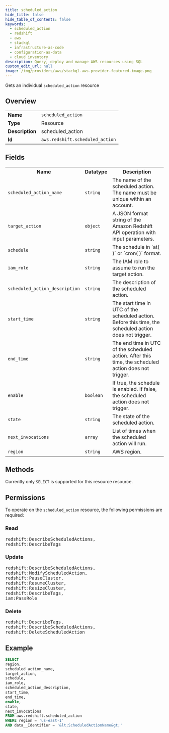 ```yaml
---
title: scheduled_action
hide_title: false
hide_table_of_contents: false
keywords:
  - scheduled_action
  - redshift
  - aws
  - stackql
  - infrastructure-as-code
  - configuration-as-data
  - cloud inventory
description: Query, deploy and manage AWS resources using SQL
custom_edit_url: null
image: /img/providers/aws/stackql-aws-provider-featured-image.png
---
```

Gets an individual <code>scheduled_action</code> resource

## Overview
<table><tbody>
<tr><td><b>Name</b></td><td><code>scheduled_action</code></td></tr>
<tr><td><b>Type</b></td><td>Resource</td></tr>
<tr><td><b>Description</b></td><td>scheduled_action</td></tr>
<tr><td><b>Id</b></td><td><code>aws.redshift.scheduled_action</code></td></tr>
</tbody></table>

## Fields
<table><tbody>
<tr><th>Name</th><th>Datatype</th><th>Description</th></tr>
<tr><td><code>scheduled_action_name</code></td><td><code>string</code></td><td>The name of the scheduled action. The name must be unique within an account.</td></tr>
<tr><td><code>target_action</code></td><td><code>object</code></td><td>A JSON format string of the Amazon Redshift API operation with input parameters.</td></tr>
<tr><td><code>schedule</code></td><td><code>string</code></td><td>The schedule in `at( )` or `cron( )` format.</td></tr>
<tr><td><code>iam_role</code></td><td><code>string</code></td><td>The IAM role to assume to run the target action.</td></tr>
<tr><td><code>scheduled_action_description</code></td><td><code>string</code></td><td>The description of the scheduled action.</td></tr>
<tr><td><code>start_time</code></td><td><code>string</code></td><td>The start time in UTC of the scheduled action. Before this time, the scheduled action does not trigger.</td></tr>
<tr><td><code>end_time</code></td><td><code>string</code></td><td>The end time in UTC of the scheduled action. After this time, the scheduled action does not trigger.</td></tr>
<tr><td><code>enable</code></td><td><code>boolean</code></td><td>If true, the schedule is enabled. If false, the scheduled action does not trigger.</td></tr>
<tr><td><code>state</code></td><td><code>string</code></td><td>The state of the scheduled action.</td></tr>
<tr><td><code>next_invocations</code></td><td><code>array</code></td><td>List of times when the scheduled action will run.</td></tr>
<tr><td><code>region</code></td><td><code>string</code></td><td>AWS region.</td></tr>

</tbody></table>

## Methods
Currently only <code>SELECT</code> is supported for this resource resource.

## Permissions

To operate on the <code>scheduled_action</code> resource, the following permissions are required:

### Read
<pre>
redshift:DescribeScheduledActions,
redshift:DescribeTags</pre>

### Update
<pre>
redshift:DescribeScheduledActions,
redshift:ModifyScheduledAction,
redshift:PauseCluster,
redshift:ResumeCluster,
redshift:ResizeCluster,
redshift:DescribeTags,
iam:PassRole</pre>

### Delete
<pre>
redshift:DescribeTags,
redshift:DescribeScheduledActions,
redshift:DeleteScheduledAction</pre>


## Example
```sql
SELECT
region,
scheduled_action_name,
target_action,
schedule,
iam_role,
scheduled_action_description,
start_time,
end_time,
enable,
state,
next_invocations
FROM aws.redshift.scheduled_action
WHERE region = 'us-east-1'
AND data__Identifier = '&lt;ScheduledActionName&gt;'
```
